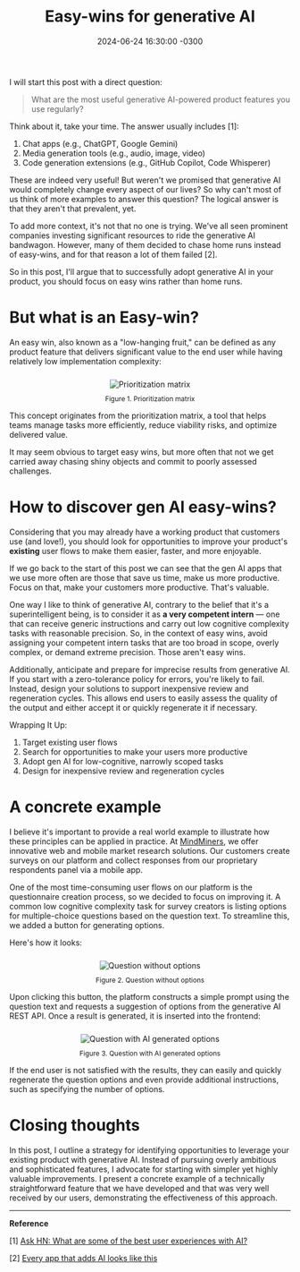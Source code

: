 ﻿---
layout: post
title: "Easy-wins for generative AI"
date: 2024-06-24 16:30:00 -0300
tags: ai system-design project-management
---

I will start this post with a direct question:

> What are the most useful generative AI-powered product features you use regularly?

Think about it, take your time. The answer usually includes [1]:
1. Chat apps (e.g., ChatGPT, Google Gemini)
1. Media generation tools (e.g., audio, image, video)
1. Code generation extensions (e.g., GitHub Copilot, Code Whisperer)

These are indeed very useful! But weren't we promised that generative AI would completely change every aspect of our lives? So why can't most of us think of more examples to answer this question? The logical answer is that they aren't that prevalent, yet.

To add more context, it's not that no one is trying. We've all seen prominent companies investing significant resources to ride the generative AI bandwagon. However, many of them decided to chase home runs instead of easy-wins, and for that reason a lot of them failed [2].

So in this post, I'll argue that to successfully adopt generative AI in your product, you should focus on easy wins rather than home runs.


But what is an Easy-win?
======

An easy win, also known as a "low-hanging fruit," can be defined as any product feature that delivers significant value to the end user while having relatively low implementation complexity:

<p align="center">
  <img style="max-height: 240px; max-width: 100%; margin: 10px 0" src="{{ site.baseurl }}/images/p33/prioritization-matrix.PNG" alt="Prioritization matrix"/>
  <br><label style="font-size: 12px;">Figure 1. Prioritization matrix</label>
</p>

This concept originates from the prioritization matrix, a tool that helps teams manage tasks more efficiently, reduce viability risks, and optimize delivered value.

It may seem obvious to target easy wins, but more often that not we get carried away chasing shiny objects and commit to poorly assessed challenges.


How to discover gen AI easy-wins?
======

Considering that you may already have a working product that customers use (and love!), you should look for opportunities to improve your product's <b>existing</b> user flows to make them easier, faster, and more enjoyable.

If we go back to the start of this post we can see that the gen AI apps that we use more often are those that save us time, make us more productive. Focus on that, make your customers more productive. That's valuable.

One way I like to think of generative AI, contrary to the belief that it's a superintelligent being, is to consider it as <b>a very competent intern</b> — one that can receive generic instructions and carry out low cognitive complexity tasks with reasonable precision. So, in the context of easy wins, avoid assigning your competent intern tasks that are too broad in scope, overly complex, or demand extreme precision. Those aren't easy wins.

Additionally, anticipate and prepare for imprecise results from generative AI. If you start with a zero-tolerance policy for errors, you're likely to fail. Instead, design your solutions to support inexpensive review and regeneration cycles. This allows end users to easily assess the quality of the output and either accept it or quickly regenerate it if necessary.

Wrapping It Up:
1. Target existing user flows
1. Search for opportunities to make your users more productive
1. Adopt gen AI for low-cognitive, narrowly scoped tasks
1. Design for inexpensive review and regeneration cycles


A concrete example
======

I believe it's important to provide a real world example to illustrate how these principles can be applied in practice. At [MindMiners](https://mindminers.com/en), we offer innovative web and mobile market research solutions. Our customers create surveys on our platform and collect responses from our proprietary respondents panel via a mobile app.

One of the most time-consuming user flows on our platform is the questionnaire creation process, so we decided to focus on improving it. A common low cognitive complexity task for survey creators is listing options for multiple-choice questions based on the question text. To streamline this, we added a button for generating options.

Here's how it looks:

<p align="center">
  <img style="max-height: 320px; max-width: 100%; margin: 10px 0" src="{{ site.baseurl }}/images/p33/question-without-options.png" alt="Question without options"/>
  <br><label style="font-size: 12px;">Figure 2. Question without options</label>
</p>

Upon clicking this button, the platform constructs a simple prompt using the question text and requests a suggestion of options from the generative AI REST API. Once a result is generated, it is inserted into the frontend:

<p align="center">
  <img style="max-height: 484px; max-width: 100%; margin: 10px 0" src="{{ site.baseurl }}/images/p33/question-with-options.png" alt="Question with AI generated options"/>
  <br><label style="font-size: 12px;">Figure 3. Question with AI generated options</label>
</p>

If the end user is not satisfied with the results, they can easily and quickly regenerate the question options and even provide additional instructions, such as specifying the number of options.


Closing thoughts
======

In this post, I outline a strategy for identifying opportunities to leverage your existing product with generative AI. Instead of pursuing overly ambitious and sophisticated features, I advocate for starting with simpler yet highly valuable improvements. I present a concrete example of a technically straightforward feature that we have developed and that was very well received by our users, demonstrating the effectiveness of this approach.

---

<b>Reference</b>

[1] [Ask HN: What are some of the best user experiences with AI?](https://news.ycombinator.com/item?id=39789250)

[2] [Every app that adds AI looks like this](https://botharetrue.substack.com/p/every-app-that-adds-ai-looks-like)


